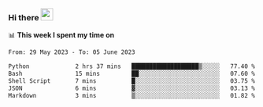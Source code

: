 ### Hi there <a href="https://www.gautamkrishnar.com/"><img src="https://media.giphy.com/media/hvRJCLFzcasrR4ia7z/giphy.gif" width="25px"></a>

📊 **This week I spent my time on**

<!--START_SECTION:waka-->

```txt
From: 29 May 2023 - To: 05 June 2023

Python             2 hrs 37 mins   ███████████████████▒░░░░░   77.40 %
Bash               15 mins         ██░░░░░░░░░░░░░░░░░░░░░░░   07.60 %
Shell Script       7 mins          █░░░░░░░░░░░░░░░░░░░░░░░░   03.75 %
JSON               6 mins          ▓░░░░░░░░░░░░░░░░░░░░░░░░   03.13 %
Markdown           3 mins          ▒░░░░░░░░░░░░░░░░░░░░░░░░   01.82 %
```

<!--END_SECTION:waka-->
